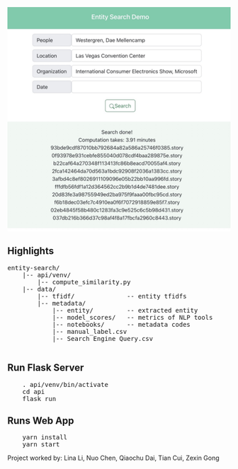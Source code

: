 ![Image](demo.jpg)
## Highlights
<pre>
entity-search/
    |-- api/venv/
        |-- compute_similarity.py
    |-- data/
        |-- tfidf/              -- entity tfidfs
        |-- metadata/
            |-- entity/         -- extracted entity
            |-- model_scores/   -- metrics of NLP tools
            |-- notebooks/      -- metadata codes
            |-- manual_label.csv
            |-- Search Engine Query.csv

</pre>


## Run Flask Server

<pre>
    . api/venv/bin/activate
    cd api
    flask run
</pre>

## Runs Web App

<pre>
    yarn install
    yarn start
</pre>




Project worked by: Lina Li, Nuo Chen, Qiaochu Dai, Tian Cui, Zexin Gong
